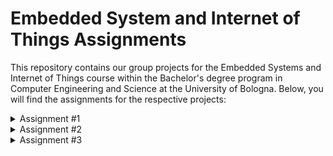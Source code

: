 # Embedded System and Internet of Things Assignments
This repository contains our group projects for the Embedded Systems and Internet of Things course within the Bachelor's degree program in Computer Engineering and Science at the University of Bologna. Below, you will find the assignments for the respective projects:

<details>
  <summary>
    Assignment #1
  </summary>
  
  ## Restore the Lights
  We want to create an embedded system that implements a game called "Catch the Led Pattern" The game board is based on 4 green LEDs (L1, L2, L3, L4), a red LED (LS), 4 tactile buttons (B1, B2, B3, B4) and a potentiometer.
  
  In the initial state, all green LEDs are off, but the LS LED is pulsing (fading in and out), waiting for a player to start the game. If/when button B1 is pressed, the game will start. If button B1 is not pressed within 10 seconds, the system goes into deep sleep. The system can be woken up by pressing any button. Once woken up, the system returns to its initial state and LED Ls starts pulsing again.
  
  During the game LEDs L1...L4 are all switched on and then switched off one by one in a random order for a certain time.
  The player has a maximum of time to switch on the LEDs in reverse order by pressing keys B1...B4 (each key Bi switches on the corresponding LED Li).
  If the player has switched on the lights in time and in the correct (inverse) order, the game continues by reducing the time by a factor called F.  
  If the player does not switch on the lights in the correct order, the red LED L lights up for 1 second and the game ends, then the game restarts from the beginning.
  
  Before starting the game, the difficulty level can be set with the potentiometer. This can be a value in the range 1..4 (1 being the easiest, 4 being the most difficult). The level must have an effect on the value of the factor F (so the more difficult the game, the higher the factor F must be).
</details>

<details>
  <summary>
    Assignment #2
  </summary>

  ## Smart Car-Washing System
  We want to implement an embedded system called the Smart Car-Washing System, which simulates a simple smart car-washing system.
  The simulated environment includes two main areas:
  * a check-in/check-out area, where the cars that want to be washed are received (one by one)
  * the washing area, where the washing process takes place

  When no one is around, the system is off, sleeping. When a vehicle is detected by the presence detector in the check-in/check-out area, the L1 light comes on and the LCD displays the message "Welcome". After N1 seconds of a vehicle being in the check in/out area, the gate will open to allow the vehicle to proceed to the washing area and the L2 light will start flashing with a period equal to 0.1 seconds. The LCD will display the message "Proceed to Wash Area". The entry of a vehicle into the washing area is monitored by the distance detector: if the measured distance is less than a constant value, called MINDIST, for N2 seconds, the vehicle is considered fully entered. The GATE is then closed and the L2 light stops blinking and lights up.  The LCD displays the message "Ready to wash".

  When the user presses the start button, the simulated washing cycle begins and lasts for N3 seconds. During this time the L2 light flashes at 0.5 second intervals. A countdown is displayed on the LCD, either with numbers or with a bar that changes dimensions. After N3 seconds, the washing cycle ends: L2 is switched off, L3 is switched on, the message "Washing completed, you can leave the area" is displayed on the LCD and the gate is opened to allow the vehicle to leave the washing area. At this stage, the exit process can be considered complete when the CAR distance detector measures a distance greater than MAXDIST for N4 seconds. At this point the gate closes and L3 is switched off.
  
  The PC Dashboard Console is intended to be a simple GUI used by the carwash operator to monitor the status and operation of the carwash and to intervene if necessary. In particular: It visualises the total number of washes performed and the current status of the carwash. During the wash, the temperature is monitored by the temperature sensor and the current value is displayed on the dashboard of the PC console. If the temperature rises above MAXTEMP for N4 seconds, the wash will stop and a Service Required message will appear on the PC Console Dashboard and the message "Detected a Problem - Please Wait" will appear on the LCD. The PC Console Dashboard must then provide a Maintenance Done button to indicate that the problem has been checked (and resolved) and the wash can be resumed.
</details>

<details>
  <summary>
    Assignment #3
  </summary>
  
  ## Smart River Monitoring
  The Smart River Monitoring system is designed to monitor the water level of a river and, depending on the level, control a valve to distribute the water to some canals.  More details:
  
  * About the **Water level Monitoring** subsystem: The Water Level Monitoring subsystem is responsible for continuously monitoring the water level using sonar.
The water level is sampled and sent to the River Monitoring Service with a certain frequency F 
This frequency depends on the state of the system and is defined by the River Monitoring Service (see below).
If the system is working correctly (network ok, sending data ok), the green LED is on and the red LED is off; otherwise, if there are network problems, the red LED should be on and the green LED off.
* About the **Water Channel Controller** subsystem: 
The Water Channel Controller subsystem is responsible for controlling the valve that determines how much water should flow to the channels, which is determined by the valve opening level - from 0% = fully closed (no water flows from the river to the channels) to 100% = fully open.
The valve is actuated by the servomotor - angle 0° corresponds to valve opening level 0%, angle 180° corresponds to valve opening level 100%.
The opening level of the valve depends on the state of the system, which is determined by the River Monitoring Service (see below). 
The Water Channel Controller also has a button to enable a manual control mode.
When the button is pressed, the controller enters manual mode so that the valve opening level can be controlled manually by the operator using a potentiometer. To exit the manual mode, press the button again.  
The Water Channel Controller subsystem is also equipped with an LCD display showing the current valve opening level and the current modality (AUTOMATIC or MANUAL).
* About the **River Monitoring Service**: 
This is the subsystem that determines the overall policy and behaviour of the river monitoring system, according to the water levels measured by the water level monitoring subsystem.
Policy:
   * When the water level is in the range [WL1, WL2], the system is considered to be in a NORMAL state. In the NORMAL state
the frequency to be used for monitoring the water level is F1
the valve opening level should be 25%.
  * If the water level is < WL1, the system is in an ALARM-TOO-LOW condition. 
In this state, the valve opening level should be 0%.
   * If the water level is > WL2, there are three other cases
     *  WL2 < water level <= WL3 → the system is in a PRE-ALARM-TOO-HIGH state. 
  In this state, the frequency to be used for monitoring the water level should be increased to F2 (where F2 > F1).
     * WL3 < water level <= WL4 → ALARM-TOO-HIGH condition 
  In this state, the frequency is still F2, but the valve opening level must be 50%.
     * Water level > WL4 → ALARM-TOO-HIGH-CRITICAL condition
In this state the frequency is still F2 but the valve opening level should be 100%.
* About the **River Monitoring Dashboard**: 
The dashboard has two main functions:
  * To visualise the state of the River Monitoring system, in particular: the graph of the evolution of the water level over a given time window (the last N minutes), the state of the system 
  (NORMAL, ALARM TOO LOW, PRE-ALARM TOO HIGH, ALARM TOO HIGH, ALARM TOO HIGH-CRITICAL) and the valve opening level.
  * To allow a user to manually control, from a remote location, the valve opening level.
</details>
